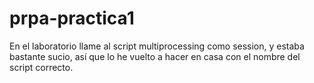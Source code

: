 # prpa-practica1

En el laboratorio llame al script multiprocessing como session, y estaba bastante sucio,
así que lo he vuelto a hacer en casa con el nombre del script correcto.
